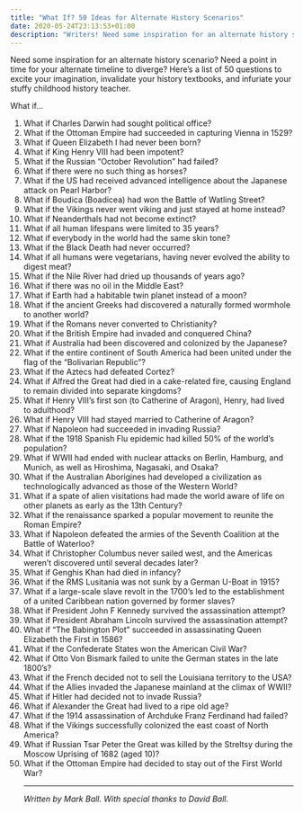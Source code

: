 ```yaml
---
title: "What If? 50 Ideas for Alternate History Scenarios"
date: 2020-05-24T23:13:53+01:00
description: "Writers! Need some inspiration for an alternate history scenario for your next story?"
---
```


<p>Need some inspiration for an alternate history scenario? Need a point in time for your alternate timeline to diverge? Here&rsquo;s a list of 50 questions to excite your imagination, invalidate your history textbooks, and&nbsp;infuriate your stuffy childhood history teacher.</p>
<p>What if&hellip;</p>
<ol>
<li>What if Charles Darwin had sought political office?</li>
<li>What if the Ottoman Empire had succeeded in capturing Vienna in 1529?</li>
<li>What if Queen Elizabeth I had never been born?</li>
<li>What if King Henry VIII had been impotent?</li>
<li>What if the Russian &ldquo;October Revolution&rdquo; had failed?</li>
<li>What if there were no such thing as horses?</li>
<li>What if the US&nbsp;had received advanced intelligence about the Japanese attack on&nbsp;Pearl Harbor?</li>
<li>What if Boudica (Boadicea) had won the Battle of Watling Street?</li>
<li>What if the Vikings never went viking and just stayed at home instead?</li>
<li>What if Neanderthals had not become extinct?</li>
<li>What if all human lifespans were limited to 35 years?</li>
<li>What if everybody in the world had the same skin tone?</li>
<li>What if the Black Death had never occurred?</li>
<li>What if all humans were vegetarians, having never evolved the ability to digest meat?</li>
<li>What if the Nile River had dried up thousands of years ago?</li>
<li>What if there was no oil in the Middle East?</li>
<li>What if Earth had a habitable twin planet instead of a moon?</li>
<li>What if the ancient Greeks had discovered a naturally formed wormhole to another world?</li>
<li>What if the Romans never converted to Christianity?</li>
<li>What if the British Empire had invaded and conquered China?</li>
<li>What if Australia had been discovered and colonized by the Japanese?</li>
<li>What if the entire continent of South America had been united under the flag of the &ldquo;Bolivarian Republic&rdquo;?</li>
<li>What if the Aztecs had defeated Cortez?</li>
<li>What if Alfred the Great had died in a cake-related fire, causing England to remain divided into separate kingdoms?</li>
<li>What if Henry VIII&rsquo;s first son (to Catherine of Aragon), Henry, had lived to adulthood?</li>
<li>What if Henry VIII had stayed married to Catherine of Aragon?</li>
<li>What if Napoleon had succeeded in invading Russia?</li>
<li>What if the 1918 Spanish Flu epidemic had killed 50% of the world&rsquo;s population?</li>
<li>What if WWII&nbsp;had ended with nuclear attacks on Berlin, Hamburg, and Munich, as well as Hiroshima, Nagasaki, and Osaka?</li>
<li>What if the Australian Aborigines had developed a civilization as technologically advanced as those of the Western World?</li>
<li>What if a spate of alien visitations had made the world aware of life on other planets as early as the 13th Century?</li>
<li>What if the renaissance sparked&nbsp;a popular movement to reunite the Roman Empire?</li>
<li>What if Napoleon defeated the armies of the Seventh Coalition at the Battle of Waterloo?</li>
<li>What if Christopher Columbus never sailed west, and the Americas weren&rsquo;t discovered until several decades&nbsp;later?</li>
<li>What if Genghis Khan had died in infancy?</li>
<li>What if the RMS Lusitania was not&nbsp;sunk by a German U-Boat in 1915?</li>
<li>What if a large-scale slave revolt in the 1700&rsquo;s led to the establishment of a united Caribbean nation governed by former slaves?</li>
<li>What if President John F Kennedy survived the assassination attempt?</li>
<li>What if President Abraham Lincoln&nbsp;survived the assassination attempt?</li>
<li>What if &ldquo;The Babington Plot&rdquo; succeeded in assassinating Queen Elizabeth the First in 1586?</li>
<li>What if the Confederate States won the American Civil War?</li>
<li>What if Otto Von Bismark failed to unite the German states in the late 1800&rsquo;s?</li>
<li>What if the French decided not to sell the Louisiana territory to the USA?</li>
<li>What if the Allies invaded the Japanese mainland at the climax of WWII?</li>
<li>What if Hitler had decided not to invade Russia?</li>
<li>What if Alexander the Great had lived to a ripe old age?</li>
<li>What if the 1914 assassination of Archduke Franz Ferdinand had failed?</li>
<li>What if the Vikings successfully colonized the east&nbsp;coast of North America?</li>
<li>What if Russian Tsar Peter the Great was killed by the Streltsy during&nbsp;the Moscow Uprising of 1682 (aged 10)?</li>
<li>What if the Ottoman Empire had decided to stay out of the First World War?<br /><hr />
<p><em>Written by Mark Ball. With special thanks to David Ball.</em></p>
</li>
</ol>